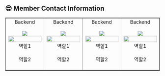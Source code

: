 ## :sunglasses: Member Contact Information
  
<table border>
  <tbody>
    <tr>
      <td align="center" width="200px">
        <center>Backend</center><br>
        <a href="https://github.com/lfoyh6591">
          <img src="https://img.shields.io/badge/Fredi-6e34bf?style=flat-round&logo=GitHub&logoColor=white"/>
        <img width="100%" src="https://avatars.githubusercontent.com/u/73338772?v=4"  alt=""/>
        </a>
        <center>역할1</center><br>
        <center>역할2</center><br>
      </td>
      <td align="center" width="200px">
        <center>Backend</center><br>
        <a href="https://github.com/charliematchir">
          <img src="https://img.shields.io/badge/Mike-345ebf?style=flat-round&logo=GitHub&logoColor=white"/>
        <img width="100%" src="https://avatars.githubusercontent.com/u/134124094?v=4"  alt=""/>
        </a>
        <center>역할1</center><br>
        <center>역할2</center><br>
      </td>
      <td align="center" width="200px">
        <center>Backend</center><br>
        <a href="https://github.com/Gongmeda">
          <img src="https://img.shields.io/badge/Dino-ff5e5e?style=flat-round&logo=GitHub&logoColor=white"/>
        <img width="100%" src="https://avatars.githubusercontent.com/u/25472942?v=4"  alt=""/>
        </a>
        <center>역할1</center><br>
        <center>역할2</center><br>
      </td>
      <td align="center" width="200px">
        <center>Backend</center><br>
        <a href="https://github.com/724thomas">
          <img src="https://img.shields.io/badge/Joon-34bfa6?style=flat-round&logo=GitHub&logoColor=white"/>
        <img width="100%" src="https://avatars.githubusercontent.com/u/113500771?v=4"  alt=""/>
        </a>
        <center>역할1</center><br>
        <center>역할2</center><br>
      </td>
     </tr>
  </tbody>
</table>
